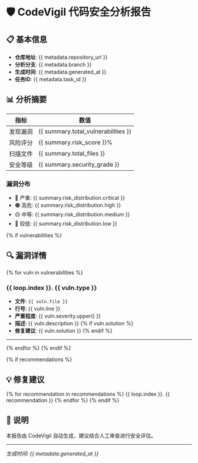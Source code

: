 # 🛡️ CodeVigil 代码安全分析报告

## 📋 基本信息

- **仓库地址**: {{ metadata.repository_url }}
- **分析分支**: {{ metadata.branch }}
- **生成时间**: {{ metadata.generated_at }}
- **任务ID**: {{ metadata.task_id }}

## 📊 分析摘要

| 指标 | 数值 |
|------|------|
| 发现漏洞 | {{ summary.total_vulnerabilities }} |
| 风险评分 | {{ summary.risk_score }}% |
| 扫描文件 | {{ summary.total_files }} |
| 安全等级 | {{ summary.security_grade }} |

### 漏洞分布

- 🔴 严重: {{ summary.risk_distribution.critical }}
- 🟠 高危: {{ summary.risk_distribution.high }}
- 🟡 中等: {{ summary.risk_distribution.medium }}
- 🔵 较低: {{ summary.risk_distribution.low }}

{% if vulnerabilities %}
## 🔍 漏洞详情

{% for vuln in vulnerabilities %}
### {{ loop.index }}. {{ vuln.type }}

- **文件**: `{{ vuln.file }}`
- **行号**: {{ vuln.line }}
- **严重程度**: {{ vuln.severity.upper() }}
- **描述**: {{ vuln.description }}
{% if vuln.solution %}
- **修复建议**: {{ vuln.solution }}
{% endif %}

---
{% endfor %}
{% endif %}

{% if recommendations %}
## 💡 修复建议

{% for recommendation in recommendations %}
{{ loop.index }}. {{ recommendation }}
{% endfor %}
{% endif %}

## 📝 说明

本报告由 CodeVigil 自动生成，建议结合人工审查进行安全评估。

---
*生成时间: {{ metadata.generated_at }}*
